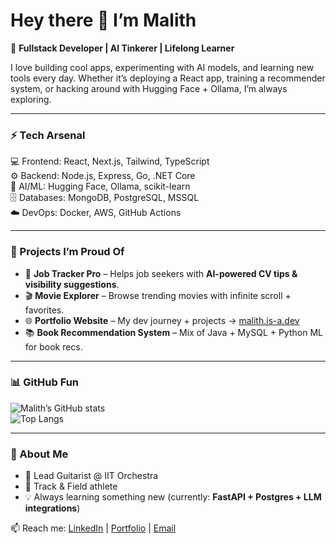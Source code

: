 # Hey there 👋 I’m Malith  

🚀 **Fullstack Developer | AI Tinkerer | Lifelong Learner**  

I love building cool apps, experimenting with AI models, and learning new tools every day. Whether it’s deploying a React app, training a recommender system, or hacking around with Hugging Face + Ollama, I’m always exploring.  

---

### ⚡ Tech Arsenal  
💻 Frontend: React, Next.js, Tailwind, TypeScript  
⚙️ Backend: Node.js, Express, Go, .NET Core  
🧠 AI/ML: Hugging Face, Ollama, scikit-learn  
🗄️ Databases: MongoDB, PostgreSQL, MSSQL  
☁️ DevOps: Docker, AWS, GitHub Actions  

---

### 🚀 Projects I’m Proud Of  
- 📝 **Job Tracker Pro** – Helps job seekers with **AI-powered CV tips & visibility suggestions**.  
- 🎬 **Movie Explorer** – Browse trending movies with infinite scroll + favorites.  
- 🌐 **Portfolio Website** – My dev journey + projects → [malith.is-a.dev](https://malith.is-a.dev)  
- 📚 **Book Recommendation System** – Mix of Java + MySQL + Python ML for book recs.  

---

### 📊 GitHub Fun  
![Malith’s GitHub stats](https://github-readme-stats.vercel.app/api?username=Yasindu007&show_icons=true&theme=tokyonight)  
![Top Langs](https://github-readme-stats.vercel.app/api/top-langs/?username=Yasindu007&layout=compact&theme=tokyonight)  

---

### 🎸 About Me  
- 🎸 Lead Guitarist @ IIT Orchestra  
- 🏃 Track & Field athlete  
- 💡 Always learning something new (currently: **FastAPI + Postgres + LLM integrations**)  

📫 Reach me: [LinkedIn](https://www.linkedin.com/in/yasindu-desilva/) | [Portfolio](https://malith.is-a.dev) | [Email](mailto:malithdesilva7@gmail.com)  
